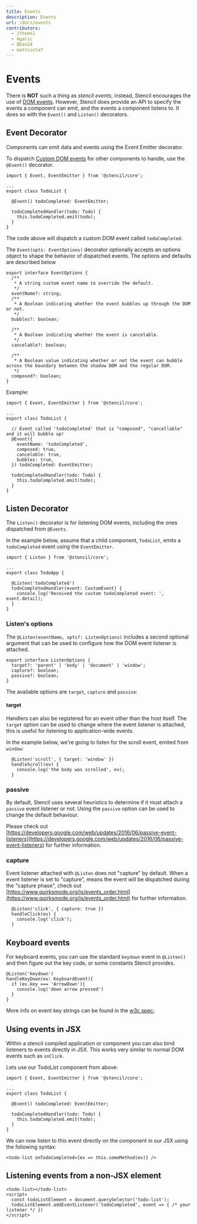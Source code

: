```yaml
---
title: Events
description: Events
url: /docs/events
contributors:
  - jthoms1
  - mgalic
  - BDav24
  - mattcosta7
---
```


# Events

There is **NOT** such a thing as *stencil events*, instead, Stencil encourages the use of [DOM events](https://developer.mozilla.org/en-US/docs/Learn/JavaScript/Building_blocks/Events).
However, Stencil does provide an API to specify the events a component can emit, and the events a component listens to. It does so with the `Event()` and `Listen()` decorators.

## Event Decorator

Components can emit data and events using the Event Emitter decorator.

To dispatch [Custom DOM events](https://developer.mozilla.org/en-US/docs/Web/Guide/Events/Creating_and_triggering_events) for other components to handle, use the `@Event()` decorator.

```tsx
import { Event, EventEmitter } from '@stencil/core';

...
export class TodoList {

  @Event() todoCompleted: EventEmitter;

  todoCompletedHandler(todo: Todo) {
    this.todoCompleted.emit(todo);
  }
}
```

The code above will dispatch a custom DOM event called `todoCompleted`.

The `Event(opts: EventOptions)` decorator optionally accepts an options object to shape the behavior of dispatched events. The options and defaults are described below

```tsx
export interface EventOptions {
  /**
   * A string custom event name to override the default.
   */
  eventName?: string;
  /**
   * A Boolean indicating whether the event bubbles up through the DOM or not.
   */
  bubbles?: boolean;

  /**
   * A Boolean indicating whether the event is cancelable.
   */
  cancelable?: boolean;

  /**
   * A Boolean value indicating whether or not the event can bubble across the boundary between the shadow DOM and the regular DOM.
   */
  composed?: boolean;
}
```

Example:

```tsx
import { Event, EventEmitter } from '@stencil/core';

...
export class TodoList {

  // Event called 'todoCompleted' that is "composed", "cancellable" and it will bubble up!
  @Event({
    eventName: 'todoCompleted',
    composed: true,
    cancelable: true,
    bubbles: true,
  }) todoCompleted: EventEmitter;

  todoCompletedHandler(todo: Todo) {
    this.todoCompleted.emit(todo);
  }
}
```

## Listen Decorator

The `Listen()` decorator is for listening DOM events, including the ones dispatched from `@Events`.

In the example below, assume that a child component, `TodoList`, emits a `todoCompleted` event using the `EventEmitter`.

```tsx
import { Listen } from '@stencil/core';

...
export class TodoApp {

  @Listen('todoCompleted')
  todoCompletedHandler(event: CustomEvent) {
    console.log('Received the custom todoCompleted event: ', event.detail);
  }
}
```

### Listen's options

The `@Listen(eventName, opts?: ListenOptions)` includes a second optional argument that can be used to configure how the DOM event listener is attached.

```tsx
export interface ListenOptions {
  target?: 'parent' | 'body' | 'document' | 'window';
  capture?: boolean;
  passive?: boolean;
}
```

The available options are `target`, `capture` and `passive`:


#### target

Handlers can also be registered for an event other than the host itself.
The `target` option can be used to change where the event listener is attached, this is useful for listening to application-wide events.

In the example below, we're going to listen for the scroll event, emited from `window`:

```tsx
  @Listen('scroll', { target: 'window' })
  handleScroll(ev) {
    console.log('the body was scrolled', ev);
  }
```

### passive

By default, Stencil uses several heuristics to determine if it must attach a `passive` event listener or not. Using the `passive` option can be used to change the default behaviour.

Please check out [https://developers.google.com/web/updates/2016/06/passive-event-listeners](https://developers.google.com/web/updates/2016/06/passive-event-listeners) for further information.


### capture

Event listener attached with `@Listen` does not "capture" by default.
When a event listener is set to "capture", means the event will be dispatched during the "capture phase",
check out [https://www.quirksmode.org/js/events_order.html](https://www.quirksmode.org/js/events_order.html) for further information.


```tsx
  @Listen('click', { capture: true })
  handleClick(ev) {
    console.log('click');
  }
```

## Keyboard events

For keyboard events, you can use the standard `keydown` event in `@Listen()` and then figure out the key code, or some constants Stencil provides.

```tsx
@Listen('keydown')
handleKeyDown(ev: KeyboardEvent){
  if (ev.key === 'ArrowDown'){
    console.log('down arrow pressed')
  }
}
```
More info on event key strings can be found in the [w3c spec](https://www.w3.org/TR/uievents-key/#named-key-attribute-values);


## Using events in JSX

Within a stencil compiled application or component you can also bind listeners to events directly in JSX. This works very similar to normal DOM events such as `onClick`.

Lets use our TodoList component from above:

```tsx
import { Event, EventEmitter } from '@stencil/core';

...
export class TodoList {

  @Event() todoCompleted: EventEmitter;

  todoCompletedHandler(todo: Todo) {
    this.todoCompleted.emit(todo);
  }
}
```

We can now listen to this event directly on the component in our JSX using the following syntax:

```tsx
<todo-list onTodoCompleted={ev => this.someMethod(ev)} />
```

## Listening events from a non-JSX element

```tsx
<todo-list></todo-list>
<script>
  const todoListElement = document.querySelector('todo-list');
  todoListElement.addEventListener('todoCompleted', event => { /* your listener */ })
</script>
```
